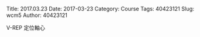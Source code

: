 Title: 2017.03.23
Date: 2017-03-23
Category: Course
Tags: 40423121
Slug: wcm5
Author: 40423121

V-REP 定位軸心




<!-- PELICAN_END_SUMMARY -->




